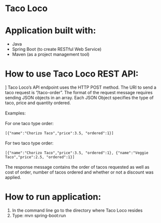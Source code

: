 # Taco Loco

# Application built with:
-	Java
-	Spring Boot (to create RESTful Web Service)
-	Maven (as a project management tool)

# How to use Taco Loco REST API:
 ]
	Taco Loco’s API endpoint uses the HTTP POST method. The URI to send a taco request is “/taco-order”. 
	The format of the request message requires sending JSON objects in an array. 
	Each JSON Object specifies the type of taco, price and quantity ordered. </br></br>
	Examples:</br></br>
	For one taco type order:</br></br>
			```[{"name":"Chorizo Taco","price":3.5, "ordered":1}]``` </br></br>
		For two taco type order:</br></br>
			```[{"name":"Chorizo Taco","price":3.5, "ordered":1},
 {"name":"Veggie Taco","price":2.5, "ordered":1}]```</br></br>
 The response message contains the order of tacos requested as well as cost of order, number of tacos ordered and whether or not a discount was applied.
# How to run application:
1.	In the command line go to the directory where Taco Loco resides 
2.	Type: mvn spring-boot:run
